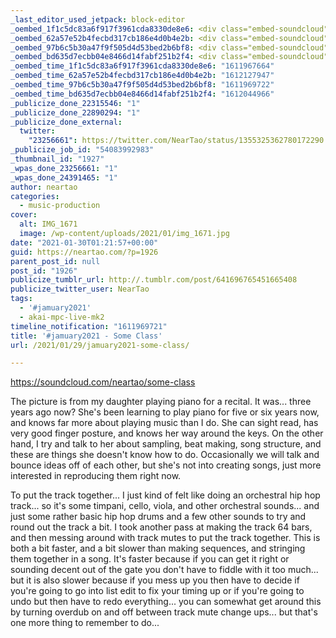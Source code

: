 ```yaml
---
_last_editor_used_jetpack: block-editor
_oembed_1f1c5dc83a6f917f3961cda8330de8e6: <div class="embed-soundcloud"><iframe title="Some Class by NearTao" width="750" height="400" scrolling="no" frameborder="no" src="https://w.soundcloud.com/player/?visual=true&url=https%3A%2F%2Fapi.soundcloud.com%2Ftracks%2F975488098&show_artwork=true&maxwidth=750&maxheight=1000&dnt=1"></iframe></div>
_oembed_62a57e52b4fecbd317cb186e4d0b4e2b: <div class="embed-soundcloud"><iframe title="Some Class by NearTao" width="500" height="400" scrolling="no" frameborder="no" src="https://w.soundcloud.com/player/?visual=true&url=https%3A%2F%2Fapi.soundcloud.com%2Ftracks%2F975488098&show_artwork=true&maxwidth=500&maxheight=750&dnt=1"></iframe></div>
_oembed_97b6c5b30a47f9f505d4d53bed2b6bf8: <div class="embed-soundcloud"><iframe title="Some Class by NearTao" width="584" height="400" scrolling="no" frameborder="no" src="https://w.soundcloud.com/player/?visual=true&url=https%3A%2F%2Fapi.soundcloud.com%2Ftracks%2F975488098&show_artwork=true&maxwidth=584&maxheight=876&dnt=1"></iframe></div>
_oembed_bd635d7ecbb04e8466d14fabf251b2f4: <div class="embed-soundcloud"><iframe title="Just Be by NearTao" width="500" height="400" scrolling="no" frameborder="no" src="https://w.soundcloud.com/player/?visual=true&url=https%3A%2F%2Fapi.soundcloud.com%2Ftracks%2F975977506&show_artwork=true&maxwidth=500&maxheight=750&dnt=1"></iframe></div>
_oembed_time_1f1c5dc83a6f917f3961cda8330de8e6: "1611967664"
_oembed_time_62a57e52b4fecbd317cb186e4d0b4e2b: "1612127947"
_oembed_time_97b6c5b30a47f9f505d4d53bed2b6bf8: "1611969722"
_oembed_time_bd635d7ecbb04e8466d14fabf251b2f4: "1612044966"
_publicize_done_22315546: "1"
_publicize_done_22890294: "1"
_publicize_done_external:
  twitter:
    "23256661": https://twitter.com/NearTao/status/1355325362780172290
_publicize_job_id: "54083992983"
_thumbnail_id: "1927"
_wpas_done_23256661: "1"
_wpas_done_24391465: "1"
author: neartao
categories:
  - music-production
cover:
  alt: IMG_1671
  image: /wp-content/uploads/2021/01/img_1671.jpg
date: "2021-01-30T01:21:57+00:00"
guid: https://neartao.com/?p=1926
parent_post_id: null
post_id: "1926"
publicize_tumblr_url: http://.tumblr.com/post/641696765451665408
publicize_twitter_user: NearTao
tags:
  - '#jamuary2021'
  - akai-mpc-live-mk2
timeline_notification: "1611969721"
title: '#jamuary2021 - Some Class'
url: /2021/01/29/jamuary2021-some-class/

---
```

https://soundcloud.com/neartao/some-class

The picture is from my daughter playing piano for a recital. It was... three years ago now? She's been learning to play piano for five or six years now, and knows far more about playing music than I do. She can sight read, has very good finger posture, and knows her way around the keys. On the other hand, I try and talk to her about sampling, beat making, song structure, and these are things she doesn't know how to do. Occasionally we will talk and bounce ideas off of each other, but she's not into creating songs, just more interested in reproducing them right now.

To put the track together... I just kind of felt like doing an orchestral hip hop track... so it's some timpani, cello, viola, and other orchestral sounds... and just some rather basic hip hop drums and a few other sounds to try and round out the track a bit. I took another pass at making the track 64 bars, and then messing around with track mutes to put the track together. This is both a bit faster, and a bit slower than making sequences, and stringing them together in a song. It's faster because if you can get it right or sounding decent out of the gate you don't have to fiddle with it too much... but it is also slower because if you mess up you then have to decide if you're going to go into list edit to fix your timing up or if you're going to undo but then have to redo everything... you can somewhat get around this by turning overdub on and off between track mute change ups... but that's one more thing to remember to do...
